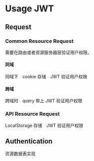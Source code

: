 # Usage JWT

## Request

### Common Resource Request

需要在路由或者资源服务器层验证用户权限。

#### 同域

同域下　cookie 存储　JWT 验证用户权限

#### 跨域

跨域时　query 带上 JWT 验证用户权限

### API Resource Request

LocalStorage 存储　JWT 验证用户权限

## Authentication

资源数据表实现